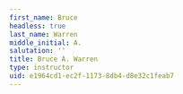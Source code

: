 ```yaml
---
first_name: Bruce
headless: true
last_name: Warren
middle_initial: A.
salutation: ''
title: Bruce A. Warren
type: instructor
uid: e1964cd1-ec2f-1173-8db4-d8e32c1feab7
---
```


